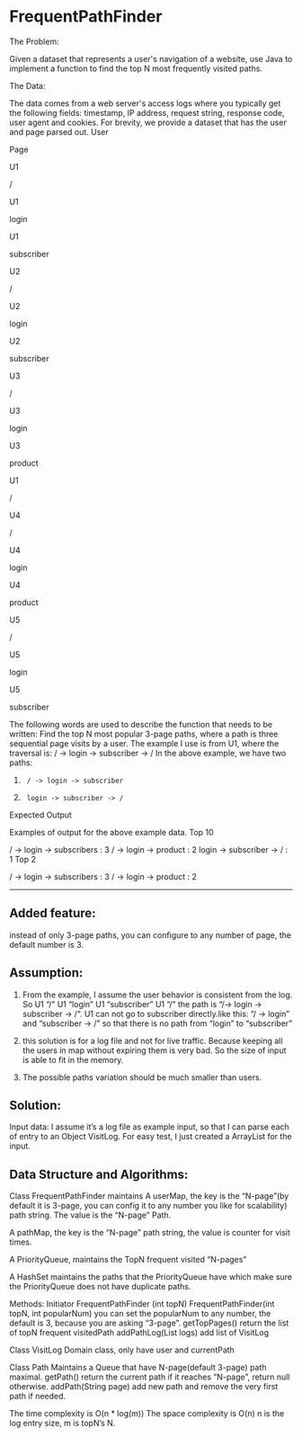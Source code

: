 # FrequentPathFinder

The Problem:

Given a dataset that represents a user's navigation of a website, use Java to implement a function to find the top N most frequently visited paths.

The Data:

The data comes from a web server's access logs where you typically get the following fields: timestamp, IP address, request string, response code, user agent and cookies. For brevity, we provide a dataset that has the user and page parsed out.
User

Page

U1

/

U1

login

U1

subscriber

U2

/

U2

login

U2

subscriber

U3

/

U3

login

U3

product

U1

/

U4

/

U4

login

U4

product

U5

/

U5

login

U5

subscriber

The following words are used to describe the function that needs to be written: Find the top N most popular 3-page paths, where a path is three sequential page visits by a user.
The example I use is from U1, where the traversal is: / -> login -> subscriber -> /
In the above example, we have two paths:
1.      / -> login -> subscriber
2.      login -> subscriber -> /
Expected Output

Examples of output for the above example data.
Top 10

/ -> login -> subscribers : 3
/ -> login -> product : 2
login -> subscriber -> / : 1
Top 2

/ -> login -> subscribers : 3
/ -> login -> product : 2

----------------------------------------------------------------------------------------------------

Added feature: 
---
  instead of only 3-page paths, you can configure to any number of page, the default number is 3.

Assumption: 
---
1. From the example, I assume the user behavior is consistent from the log. 
So
U1 “/”
U1 “login”
U1 “subscriber”
U1 “/” 
the path is “/-> login -> subscriber -> /“. U1 can not go to subscriber directly.like this: “/ -> login” and “subscriber -> /” so that there is no path from “login” to “subscriber”

2. this solution is for a log file and not for live traffic. Because keeping all the users in map without expiring them is very bad. So the size of input is able to fit in the memory.

3. The possible paths variation should be much smaller than users.

Solution:
---
Input data: I assume it’s a log file as example input, so that I can parse each of entry to an Object VisitLog. For easy test, I just created a ArrayList<VisitLog> for the input.

Data Structure and Algorithms:
---
Class FrequentPathFinder maintains
  A userMap, the key is the “N-page”(by default it is 3-page, you can config it to any number you like for scalability) path string. The    value is the “N-page” Path.

  A pathMap, the key is the “N-page” path string, the value is counter for visit times.

  A PriorityQueue, maintains the TopN frequent visited “N-pages”  

  A HashSet maintains the paths that the PriorityQueue have which make sure the PriorityQueue does not have duplicate paths. 

Methods:
	Initiator
		FrequentPathFinder (int topN)
		FrequentPathFinder(int topN, int popularNum) you can set the popularNum to any number, the default is 3, because you are asking “3-page”.
	getTopPages() return the list of topN frequent visitedPath
	addPathLog(List<VisitLog> logs) add list of VisitLog  

Class VisitLog
	Domain class, only have user and currentPath

Class Path
	Maintains a Queue that have N-page(default 3-page) path maximal.
	getPath() return the current path if it reaches “N-page”, return null otherwise.
	addPath(String page) add new path and remove the very first path if needed.    


The time complexity is O(n * log(m))
The space complexity is O(n) 
n is the log entry size, m is topN’s N.
